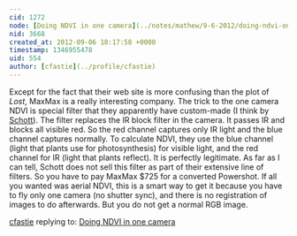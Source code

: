 ```yaml
---
cid: 1272
node: [Doing NDVI in one camera](../notes/mathew/9-6-2012/doing-ndvi-one-camera)
nid: 3668
created_at: 2012-09-06 18:17:58 +0000
timestamp: 1346955478
uid: 554
author: [cfastie](../profile/cfastie)
---
```


Except for the fact that their web site is more confusing than the plot of <em>Lost</em>,  MaxMax is a really interesting company.  The trick to the one camera NDVI is special filter that they apparently have custom-made (I think by <a href="http://www.us.schott.com/advanced_optics/english/our_products/filters/color.html">Schott</a>).  The filter replaces the IR block filter in the camera.  It passes IR and blocks all visible red.  So the red channel captures only IR light and the blue channel captures normally.  To calculate NDVI, they use the blue channel (light that plants use for photosynthesis) for visible light, and the red channel for IR (light that plants reflect).  It is perfectly legitimate.  As far as I can tell, Schott does not sell this filter as part of their extensive line of filters.  So you have to pay MaxMax $725 for a converted Powershot.  If all you wanted was aerial NDVI, this is a smart way to get it because you have to fly only one camera (no shutter sync), and there is no registration of images to do afterwards. But you do not get a normal RGB image. 

[cfastie](../profile/cfastie) replying to: [Doing NDVI in one camera](../notes/mathew/9-6-2012/doing-ndvi-one-camera)

